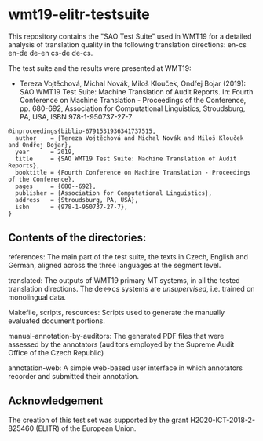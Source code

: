 # wmt19-elitr-testsuite
This repository contains the "SAO Test Suite" used in WMT19 for a detailed analysis of translation quality in the following translation directions: en-cs en-de de-en cs-de de-cs.

The test suite and the results were presented at WMT19:

* Tereza Vojtěchová, Michal Novák, Miloš Klouček, Ondřej Bojar (2019): SAO WMT19 Test Suite: Machine Translation of Audit Reports. In: Fourth Conference on Machine Translation - Proceedings of the Conference, pp. 680-692, Association for Computational Linguistics, Stroudsburg, PA, USA, ISBN 978-1-950737-27-7
```
@inproceedings{biblio-6791531936341737515,
  author    = {Tereza Vojtěchová and Michal Novák and Miloš Klouček and Ondřej Bojar},
  year      = 2019,
  title     = {SAO WMT19 Test Suite: Machine Translation of Audit Reports},
  booktitle = {Fourth Conference on Machine Translation - Proceedings of the Conference},
  pages     = {680--692},
  publisher = {Association for Computational Linguistics},
  address   = {Stroudsburg, PA, USA},
  isbn      = {978-1-950737-27-7},
}
```

## Contents of the directories:

references:
  The main part of the test suite, the texts in Czech, English and German, aligned across the three languages at the segment level.

translated:
  The outputs of WMT19 primary MT systems, in all the tested translation directions.
  The de<->cs systems are *unsupervised*, i.e. trained on monolingual data.

Makefile, scripts, resources:
  Scripts used to generate the manually evaluated document portions.

manual-annotation-by-auditors:
  The generated PDF files that were assessed by the annotators (auditors employed by the Supreme Audit Office of the Czech Republic)

annotation-web:
  A simple web-based user interface in which annotators recorder and submitted their annotation.

## Acknowledgement

The creation of this test set was supported by the grant H2020-ICT-2018-2-825460 (ELITR) of the European Union.
